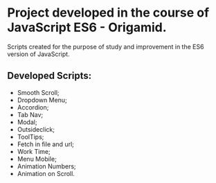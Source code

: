 # Project developed in the course of JavaScript ES6 - Origamid.

Scripts created for the purpose of study and improvement in the ES6 version of JavaScript.

## Developed Scripts:

* Smooth Scroll;
* Dropdown Menu;
* Accordion;
* Tab Nav;
* Modal;
* Outsideclick;
* ToolTips;
* Fetch in file and url;
* Work Time;
* Menu Mobile;
* Animation Numbers;
* Animation on Scroll.
